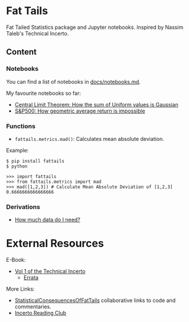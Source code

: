 # Fat Tails
Fat Tailed Statistics package and Jupyter notebooks. Inspired by Nassim Taleb's Technical Incerto.

## Content

### Notebooks
You can find a list of notebooks in [docs/notebooks.md](./docs/notebooks.md).

My favourite notebooks so far:
* [Central Limit Theorem: How the sum of Uniform values is Gaussian](./notebooks/NB-22%20-%20Visual%20Central%20Limit%20Theorem.ipynb)
* [S&P500: How geometric average return is impossible](./notebooks/Notebook-11%20-%20Ergodicity%20and%20S%26P500.ipynb)

### Functions
* `fattails.metrics.mad()`: Calculates mean absolute deviation.

Example:
```
$ pip install fattails
$ python

>>> import fattails
>>> from fattails.metrics import mad
>>> mad([1,2,3]) # Calculate Mean Absolute Deviation of [1,2,3]
0.6666666666666666
```

### Derivations
* [How much data do I need?](/docs/Notes-02%20-%20Derivation%20-%20How%20much%20data%20do%20I%20need.pdf)

# External Resources
E-Book:
* [Vol 1 of the Technical Incerto](https://researchers.one/articles/20.01.00018)
    * [Errata](https://www.fooledbyrandomness.com/Errata2020FirstEdition.pdf)

More Links:
* [StatisticalConsequencesOfFatTails](https://github.com/MarcosCarreira/StatisticalConsequencesOfFatTails) collaborative links to code and commentaries.
* [Incerto Reading Club](http://www.techincertoreadingclub.com/)
